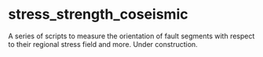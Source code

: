 # stress_strength_coseismic
A series of scripts to measure the orientation of fault segments with respect to their regional stress field and more. 
Under construction.
